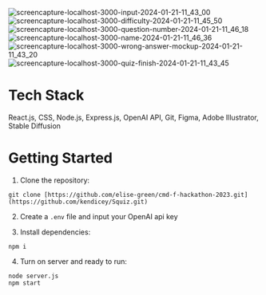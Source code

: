 ![screencapture-localhost-3000-input-2024-01-21-11_43_00](https://github.com/kendicey/Squiz/assets/86147831/3fe76977-ced2-429f-9e7b-a579467f010e)
![screencapture-localhost-3000-difficulty-2024-01-21-11_45_50](https://github.com/kendicey/Squiz/assets/86147831/a48dc49a-9d70-4092-a7dd-04df8f7cfebe)
![screencapture-localhost-3000-question-number-2024-01-21-11_46_18](https://github.com/kendicey/Squiz/assets/86147831/5a17628d-3024-441c-bf0d-05ee002a5448)
![screencapture-localhost-3000-name-2024-01-21-11_46_36](https://github.com/kendicey/Squiz/assets/86147831/eb0e40fd-3a5f-4900-8938-b2249a5f27c1)
![screencapture-localhost-3000-wrong-answer-mockup-2024-01-21-11_43_20](https://github.com/kendicey/Squiz/assets/86147831/076482a6-0050-4486-ae70-f9da9dfd9089)
![screencapture-localhost-3000-quiz-finish-2024-01-21-11_43_45](https://github.com/kendicey/Squiz/assets/86147831/d1ff7e76-2783-4e0a-881f-2e2d73bd7dd9)

# Tech Stack


React.js, CSS, Node.js, Express.js, OpenAI API, Git, Figma, Adobe Illustrator, Stable Diffusion

# Getting Started

1. Clone the repository:

```
git clone [https://github.com/elise-green/cmd-f-hackathon-2023.git](https://github.com/kendicey/Squiz.git)
```
2. Create a `.env` file and input your OpenAI api key

3. Install dependencies:

```
npm i
```

4. Turn on server and ready to run:

```
node server.js
npm start
```
